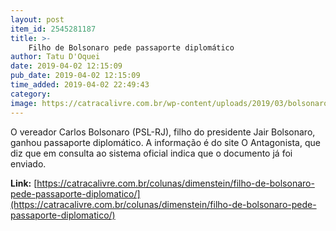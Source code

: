 ```yaml
---
layout: post
item_id: 2545281187
title: >-
    Filho de Bolsonaro pede passaporte diplomático
author: Tatu D'Oquei
date: 2019-04-02 12:15:09
pub_date: 2019-04-02 12:15:09
time_added: 2019-04-02 22:49:43
category: 
image: https://catracalivre.com.br/wp-content/uploads/2019/03/bolsonaro-carlos.jpg
---
```


O vereador Carlos Bolsonaro (PSL-RJ), filho do presidente Jair Bolsonaro, ganhou passaporte diplomático. A informação é do site O Antagonista, que diz que em consulta ao sistema oficial indica que o documento já foi enviado.

**Link:** [https://catracalivre.com.br/colunas/dimenstein/filho-de-bolsonaro-pede-passaporte-diplomatico/](https://catracalivre.com.br/colunas/dimenstein/filho-de-bolsonaro-pede-passaporte-diplomatico/)


